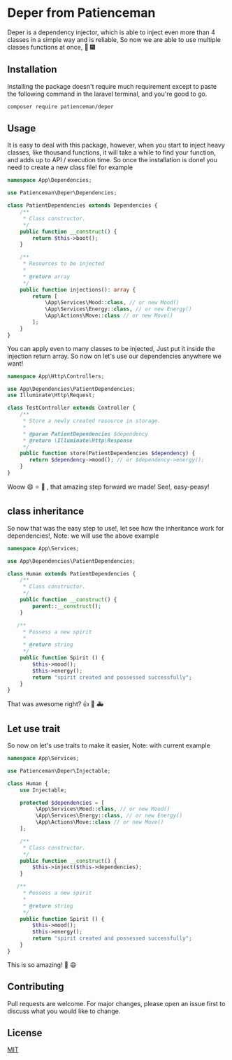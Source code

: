 # Deper from Patienceman

Deper is a dependency injector, which is able to inject even more than 4 classes in a simple way and is reliable,
So now we are able to use multiple classes functions at once, :100: :fireworks: 

## Installation

Installing the package doesn't require much requirement except to paste the following command in the laravel terminal,  and you're good to go.

```bash
composer require patienceman/deper
```

## Usage
It is easy to deal with this package, however, when you start to inject heavy classes, like thousand functions, it will take
a while to find your function, and adds up to API / execution time.
So once the installation is done! you need to create a new class file! for example
```PHP 
namespace App\Dependencies;

use Patienceman\Deper\Dependencies;

class PatientDependencies extends Dependencies {
    /**
     * Class constructor.
     */
    public function __construct() {
        return $this->boot();
    }

    /**
     * Resources to be injected
     *
     * @return array
     */
    public function injections(): array {
        return [
            \App\Services\Mood::class, // or new Mood()
            \App\Services\Energy::class, // or new Energy()
            \App\Actions\Move::class // or new Move()
        ];
    }
}
```
You can apply even to many classes to be injected, Just put it inside the injection return array.
So now on let's use our dependencies anywhere we want!
```PHP 
namespace App\Http\Controllers;

use App\Dependencies\PatientDependencies;
use Illuminate\Http\Request;

class TestController extends Controller {
    /**
     * Store a newly created resource in storage.
     *
     * @param PatientDependencies $dependency
     * @return \Illuminate\Http\Response
     */
    public function store(PatientDependencies $dependency) {
       return $dependency->mood(); // or $dependency->energy();
    }
}
```
Woow :smile: :star: :star2: , that amazing step forward we made!
See!, easy-peasy!

## class inheritance
So now that was the easy step to use!, let see how the inheritance work for dependencies!, Note: we will use the above example
```PHP 
namespace App\Services;

use App\Dependencies\PatientDependencies;

class Human extends PatientDependencies {
    /**
     * Class constructor.
     */
    public function __construct() {
        parent::__construct();
    }

   /**
     * Possess a new spirit
     *
     * @return string
     */
    public function Spirit () {
        $this->mood();
        $this->energy();
        return "spirit created and possessed successfully";
    }
}
```
That was awesome right? :+1: :call_me_hand: :ambulance: 

## Let use trait
So now on let's use traits to make it easier, Note: with current example
```PHP 
namespace App\Services;

use Patienceman\Deper\Injectable;

class Human {
    use Injectable;

    protected $dependencies = [
         \App\Services\Mood::class, // or new Mood()
         \App\Services\Energy::class, // or new Energy()
         \App\Actions\Move::class // or new Move()
    ];

    /**
     * Class constructor.
     */
    public function __construct() {
        $this->inject($this->dependencies);
    }

   /**
     * Possess a new spirit
     *
     * @return string
     */
    public function Spirit () {
        $this->mood();
        $this->energy();
        return "spirit created and possessed successfully";
    }
}
```
This is so amazing! :100: :smile: 



## Contributing
Pull requests are welcome. For major changes, please open an issue first to discuss what you would like to change.

## License
[MIT](https://choosealicense.com/licenses/mit/)
